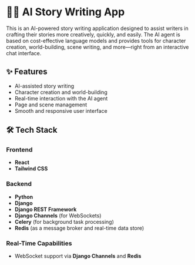 # 🧙‍♂️ AI Story Writing App

This is an AI-powered story writing application designed to assist writers in crafting their stories more creatively, quickly, and easily. The AI agent is based on cost-effective language models and provides tools for character creation, world-building, scene writing, and more—right from an interactive chat interface.

## ✨ Features

- AI-assisted story writing
- Character creation and world-building
- Real-time interaction with the AI agent
- Page and scene management
- Smooth and responsive user interface

## 🛠 Tech Stack

### Frontend
- **React**
- **Tailwind CSS**

### Backend
- **Python**
- **Django**
- **Django REST Framework**
- **Django Channels** (for WebSockets)
- **Celery** (for background task processing)
- **Redis** (as a message broker and real-time data store)

### Real-Time Capabilities
- WebSocket support via **Django Channels** and **Redis**